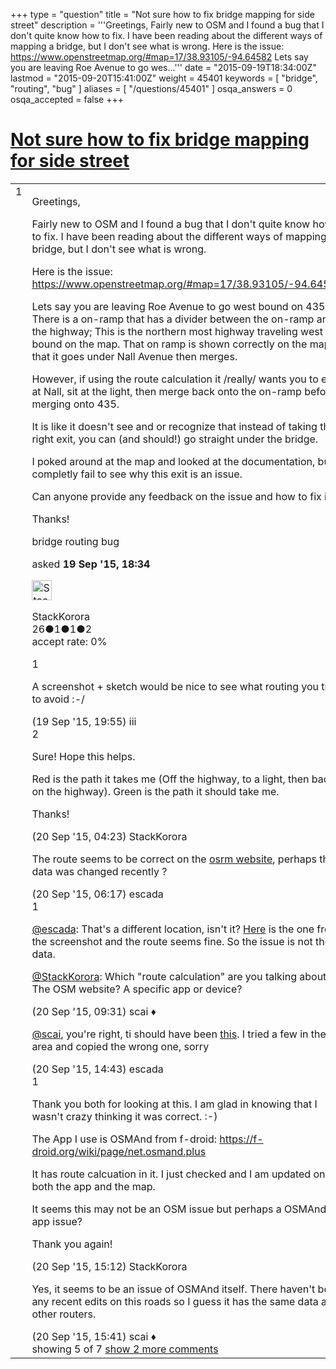 +++
type = "question"
title = "Not sure how to fix bridge mapping for side street"
description = '''Greetings, Fairly new to OSM and I found a bug that I don&#x27;t quite know how to fix. I have been reading about the different ways of mapping a bridge, but I don&#x27;t see what is wrong. Here is the issue: https://www.openstreetmap.org/#map=17/38.93105/-94.64582 Lets say you are leaving Roe Avenue to go wes...'''
date = "2015-09-19T18:34:00Z"
lastmod = "2015-09-20T15:41:00Z"
weight = 45401
keywords = [ "bridge", "routing", "bug" ]
aliases = [ "/questions/45401" ]
osqa_answers = 0
osqa_accepted = false
+++

<div class="headNormal">

# [Not sure how to fix bridge mapping for side street](/questions/45401/not-sure-how-to-fix-bridge-mapping-for-side-street)

</div>

<div id="main-body">

<div id="askform">

<table id="question-table" style="width:100%;">
<colgroup>
<col style="width: 50%" />
<col style="width: 50%" />
</colgroup>
<tbody>
<tr>
<td style="width: 30px; vertical-align: top"><div class="vote-buttons">
<span id="post-45401-upvote" class="ajax-command post-vote up" rel="nofollow" title="I like this post (click again to cancel)"> </span>
<div id="post-45401-score" class="post-score" title="current number of votes">
1
</div>
<span id="post-45401-downvote" class="ajax-command post-vote down" rel="nofollow" title="I dont like this post (click again to cancel)"> </span> <span id="favorite-mark" class="ajax-command favorite-mark" rel="nofollow" title="mark/unmark this question as favorite (click again to cancel)"> </span>
<div id="favorite-count" class="favorite-count">
&#10;</div>
</div></td>
<td><div id="item-right">
<div class="question-body">
<p>Greetings,</p>
<p>Fairly new to OSM and I found a bug that I don't quite know how to fix. I have been reading about the different ways of mapping a bridge, but I don't see what is wrong.</p>
<p>Here is the issue: <a href="https://www.openstreetmap.org/#map=17/38.93105/-94.64582">https://www.openstreetmap.org/#map=17/38.93105/-94.64582</a></p>
<p>Lets say you are leaving Roe Avenue to go west bound on 435. There is a on-ramp that has a divider between the on-ramp and the highway; This is the northern most highway traveling west bound on the map. That on ramp is shown correctly on the map that it goes under Nall Avenue then merges.</p>
<p>However, if using the route calculation it /really/ wants you to exit at Nall, sit at the light, then merge back onto the on-ramp before merging onto 435.</p>
<p>It is like it doesn't see and or recognize that instead of taking the right exit, you can (and should!) go straight under the bridge.</p>
<p>I poked around at the map and looked at the documentation, but I completly fail to see why this exit is an issue.</p>
<p>Can anyone provide any feedback on the issue and how to fix it?</p>
<p>Thanks!</p>
</div>
<div id="question-tags" class="tags-container tags">
<span class="post-tag tag-link-bridge" rel="tag" title="see questions tagged &#39;bridge&#39;">bridge</span> <span class="post-tag tag-link-routing" rel="tag" title="see questions tagged &#39;routing&#39;">routing</span> <span class="post-tag tag-link-bug" rel="tag" title="see questions tagged &#39;bug&#39;">bug</span>
</div>
<div id="question-controls" class="post-controls">
&#10;</div>
<div class="post-update-info-container">
<div class="post-update-info post-update-info-user">
<p>asked <strong>19 Sep '15, 18:34</strong></p>
<img src="https://secure.gravatar.com/avatar/3ba5c35d5f9cd72422c5a37a5c3cce99?s=32&amp;d=identicon&amp;r=g" class="gravatar" width="32" height="32" alt="StackKorora&#39;s gravatar image" />
<p><span>StackKorora</span><br />
<span class="score" title="26 reputation points">26</span><span title="1 badges"><span class="badge1">●</span><span class="badgecount">1</span></span><span title="1 badges"><span class="silver">●</span><span class="badgecount">1</span></span><span title="2 badges"><span class="bronze">●</span><span class="badgecount">2</span></span><br />
<span class="accept_rate" title="Rate of the user&#39;s accepted answers">accept rate:</span> <span title="StackKorora has no accepted answers">0%</span></p>
</div>
</div>
<div id="comments-container-45401" class="comments-container">
<span id="45402"></span>
<div id="comment-45402" class="comment">
<div id="post-45402-score" class="comment-score">
1
</div>
<div class="comment-text">
<p>A screenshot + sketch would be nice to see what routing you try to avoid :-/</p>
</div>
<div id="comment-45402-info" class="comment-info">
<span class="comment-age">(19 Sep '15, 19:55)</span> <span class="comment-user userinfo">iii</span>
</div>
</div>
<span id="45411"></span>
<div id="comment-45411" class="comment">
<div id="post-45411-score" class="comment-score">
2
</div>
<div class="comment-text">
<p><span>Sure!</span> Hope this helps.</p>
<p>Red is the path it takes me (Off the highway, to a light, then back on the highway). Green is the path it should take me.</p>
<p>Thanks!</p>
</div>
<div id="comment-45411-info" class="comment-info">
<span class="comment-age">(20 Sep '15, 04:23)</span> <span class="comment-user userinfo">StackKorora</span>
</div>
</div>
<span id="45412"></span>
<div id="comment-45412" class="comment">
<div id="post-45412-score" class="comment-score">
&#10;</div>
<div class="comment-text">
<p>The route seems to be correct on the <a href="http://map.project-osrm.org/?hl=en&amp;loc=38.939358,-94.705307&amp;loc=38.935165,-94.728989&amp;z=15&amp;center=38.937259,-94.721545&amp;alt=0&amp;df=0&amp;re=0&amp;ly=-1171809665">osrm website</a>, perhaps the data was changed recently ?</p>
</div>
<div id="comment-45412-info" class="comment-info">
<span class="comment-age">(20 Sep '15, 06:17)</span> <span class="comment-user userinfo">escada</span>
</div>
</div>
<span id="45415"></span>
<div id="comment-45415" class="comment">
<div id="post-45415-score" class="comment-score">
1
</div>
<div class="comment-text">
<p><a href="https://help.openstreetmap.org/users/5390/escada"></a><a href="https://help.openstreetmap.org/users/5390/escada">@escada</a>: That's a different location, isn't it? <a href="https://www.openstreetmap.org/directions?engine=osrm_car&amp;route=38.93251%2C-94.64314%3B38.93097%2C-94.65697#map=17/38.93177/-94.65006">Here</a> is the one from the screenshot and the route seems fine. So the issue is not the data.</p>
<p><a href="https://help.openstreetmap.org/users/11490/stackkorora"></a><a href="https://help.openstreetmap.org/users/11490/stackkorora">@StackKorora</a>: Which "route calculation" are you talking about? The OSM website? A specific app or device?</p>
</div>
<div id="comment-45415-info" class="comment-info">
<span class="comment-age">(20 Sep '15, 09:31)</span> <span class="comment-user userinfo">scai ♦</span>
</div>
</div>
<span id="45417"></span>
<div id="comment-45417" class="comment not_top_scorer">
<div id="post-45417-score" class="comment-score">
&#10;</div>
<div class="comment-text">
<p><a href="https://help.openstreetmap.org/users/158/scai">@scai</a>, you're right, ti should have been <a href="http://osrm.at/ftE">this</a>. I tried a few in the area and copied the wrong one, sorry</p>
</div>
<div id="comment-45417-info" class="comment-info">
<span class="comment-age">(20 Sep '15, 14:43)</span> <span class="comment-user userinfo">escada</span>
</div>
</div>
<span id="45418"></span>
<div id="comment-45418" class="comment">
<div id="post-45418-score" class="comment-score">
1
</div>
<div class="comment-text">
<p>Thank you both for looking at this. I am glad in knowing that I wasn't crazy thinking it was correct. :-)</p>
<p>The App I use is OSMAnd from f-droid: <a href="https://f-droid.org/wiki/page/net.osmand.plus">https://f-droid.org/wiki/page/net.osmand.plus</a></p>
<p>It has route calcuation in it. I just checked and I am updated on both the app and the map.</p>
<p>It seems this may not be an OSM issue but perhaps a OSMAnd app issue?</p>
<p>Thank you again!</p>
</div>
<div id="comment-45418-info" class="comment-info">
<span class="comment-age">(20 Sep '15, 15:12)</span> <span class="comment-user userinfo">StackKorora</span>
</div>
</div>
<span id="45419"></span>
<div id="comment-45419" class="comment not_top_scorer">
<div id="post-45419-score" class="comment-score">
&#10;</div>
<div class="comment-text">
<p>Yes, it seems to be an issue of OSMAnd itself. There haven't been any recent edits on this roads so I guess it has the same data as other routers.</p>
</div>
<div id="comment-45419-info" class="comment-info">
<span class="comment-age">(20 Sep '15, 15:41)</span> <span class="comment-user userinfo">scai ♦</span>
</div>
</div>
</div>
<div id="comment-tools-45401" class="comment-tools">
<span class="comments-showing"> showing 5 of 7 </span> <a href="#" class="show-all-comments-link">show 2 more comments</a>
</div>
<div class="clear">
&#10;</div>
<div id="comment-45401-form-container" class="comment-form-container">
&#10;</div>
<div class="clear">
&#10;</div>
</div></td>
</tr>
</tbody>
</table>

</div>

</div>

